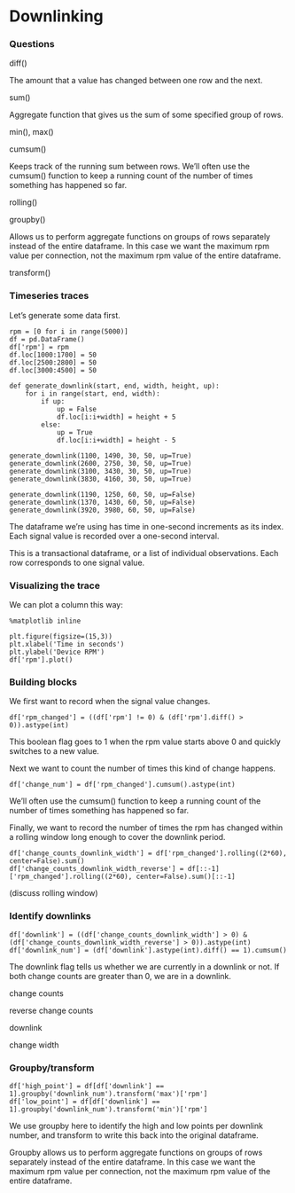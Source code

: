 # Downlinking

### Questions

diff()

The amount that a value has changed between one row and the next.

sum()

Aggregate function that gives us the sum of some specified group of rows.

min(), max()

cumsum()

Keeps track of the running sum between rows. We’ll often use the cumsum() function to keep a running count of the number of times something has happened so far. 

rolling()

groupby()

Allows us to perform aggregate functions on groups of rows separately instead of the entire dataframe. In this case we want the maximum rpm value per connection, not the maximum rpm value of the entire dataframe.

transform()

### Timeseries traces

Let’s generate some data first.

```
rpm = [0 for i in range(5000)]
df = pd.DataFrame()
df['rpm'] = rpm
df.loc[1000:1700] = 50
df.loc[2500:2800] = 50
df.loc[3000:4500] = 50
        
def generate_downlink(start, end, width, height, up):
    for i in range(start, end, width):
        if up:
            up = False
            df.loc[i:i+width] = height + 5
        else:
            up = True
            df.loc[i:i+width] = height - 5

generate_downlink(1100, 1490, 30, 50, up=True)
generate_downlink(2600, 2750, 30, 50, up=True)
generate_downlink(3100, 3430, 30, 50, up=True)
generate_downlink(3830, 4160, 30, 50, up=True)

generate_downlink(1190, 1250, 60, 50, up=False)
generate_downlink(1370, 1430, 60, 50, up=False)
generate_downlink(3920, 3980, 60, 50, up=False)
```

The dataframe we’re using has time in one-second increments as its index. Each signal value is recorded over a one-second interval.

This is a transactional dataframe, or a list of individual observations. Each row corresponds to one signal value. 

### Visualizing the trace

We can plot a column this way:

```
%matplotlib inline

plt.figure(figsize=(15,3))
plt.xlabel('Time in seconds')
plt.ylabel('Device RPM')
df['rpm'].plot()
```


### Building blocks

We first want to record when the signal value changes. 

```
df['rpm_changed'] = ((df['rpm'] != 0) & (df['rpm'].diff() > 0)).astype(int)
```


This boolean flag goes to 1 when the rpm value starts above 0 and quickly switches to a new value. 

Next we want to  count the number of times this kind of change happens. 

```
df['change_num'] = df['rpm_changed'].cumsum().astype(int)
```

We’ll often use the cumsum() function to keep a running count of the number of times something has happened so far. 

Finally, we want to record the number of times the rpm has changed within a rolling window long enough to cover the downlink period.

```
df['change_counts_downlink_width'] = df['rpm_changed'].rolling((2*60), center=False).sum()
df['change_counts_downlink_width_reverse'] = df[::-1]['rpm_changed'].rolling((2*60), center=False).sum()[::-1]
```
(discuss rolling window)

### Identify downlinks

```
df['downlink'] = ((df['change_counts_downlink_width'] > 0) & (df['change_counts_downlink_width_reverse'] > 0)).astype(int)
df['downlink_num'] = (df['downlink'].astype(int).diff() == 1).cumsum() 
```

The downlink flag tells us whether we are currently in a downlink or not. If both change counts are greater than 0, we are in a downlink. 

change counts



reverse change counts



downlink



change width



### Groupby/transform

```
df['high_point'] = df[df['downlink'] == 1].groupby('downlink_num').transform('max')['rpm']
df['low_point'] = df[df['downlink'] == 1].groupby('downlink_num').transform('min')['rpm']
```

We use groupby here to identify the high and low points per downlink number, and transform to write this back into the original dataframe.

Groupby allows us to perform aggregate functions on groups of rows separately instead of the entire dataframe. In this case we want the maximum rpm value per connection, not the maximum rpm value of the entire dataframe. 

